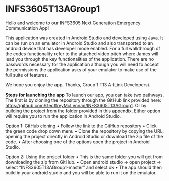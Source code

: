 # INFS3605T13AGroup1
Hello and welcome to our INFS3605 Next Generation Emergency Communication App!

This application was created in Android Studio and developed using Java. 
It can be run on an emulator in Android Studio and also transported to an android device that has developer mode enabled.
For a full walkthrough of the codes functionality refer to the attached video pitch where James will lead you through the 
key functionalities of the application. There are no passwords necessary for the application although you will need to 
accept the permissions the application asks of your emulator to make use of the full suite of features. 

We hope you enjoy the app, Thanks, Group 1 T13 A (Link Developers).

**Steps for launching the app**
To launch our app, you can take two pathways. The first is by cloning the repository through the GitHub link provided here: https://github.com/GeoffreyMcLennan/INFS3605T13AGroup1.
Or by building the project from the folder provided in this appendix.
Either option will require you to run the application in Android Studio. 

Option 1: GitHub cloning
•	Follow the link to the GitHub repository
•	Click the green code drop down menu 
•	Clone the repository by copying the URL, opening the project directly in Android Studio or download the zip file of the code. 
•	After choosing one of the options open the project in Android Studio. 

Option 2: Using the project folder
•	This is the same folder you will get from downloading the zip from GitHub.
•	Open android studio -> open project -> select “INFS3605T13AGroup1-master” and select ok
•	The app should then build in your android studio and you will be able to run it on the emulator. 
